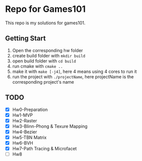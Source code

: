 # Repo for Games101

This repo is my solutions for games101.

## Getting Start

1. Open the corresponding hw folder
2. create build folder with `mkdir build`
3. open build folder with `cd build`
4. run cmake with `cmake ..`
5. make it with `make [-j4]`, here 4 means using 4 cores to run it
6. run the project with `./projectName`, here projectName is the corresponding project's name

## TODO
- [x] Hw0-Preparation
- [x] Hw1-MVP
- [x] Hw2-Raster
- [x] Hw3-Blinn-Phong & Texure Mapping
- [x] Hw4-Bezier
- [x] Hw5-TBN Matrix
- [x] Hw6-BVH
- [x] Hw7-Path Tracing & Microfacet
- [ ] Hw8

